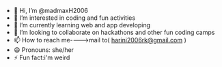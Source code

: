 - 👋 Hi, I’m @madmaxH2006
- 👀 I’m interested in coding and fun activities
- 🌱 I’m currently learning web and app developing
- 💞️ I’m looking to collaborate on hackathons and other fun coding camps
- 📫 How to reach me---->mail to( harini2006rk@gmail.com )
- 😄 Pronouns: she/her
- ⚡ Fun fact:i'm weird 

<!---
madmaxH2006/madmaxH2006 is a ✨ special ✨ repository because its `README.md` (this file) appears on your GitHub profile.
You can click the Preview link to take a look at your changes.
--->
